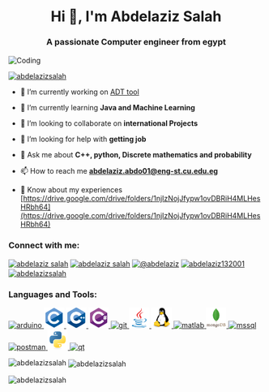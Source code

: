 <h1 align="center">Hi 👋, I'm Abdelaziz Salah</h1>
<h3 align="center">A passionate Computer engineer from egypt</h3>
<img align="center" alt="Coding" width="400" src="https://camo.githubusercontent.com/8bf6f6d78abc81fcf9c49f10649423e73ea44bc248e83aaae8759d401c829a84/68747470733a2f2f70687973696373677572756b756c2e66696c65732e776f726470726573732e636f6d2f323031392f30322f6368617261637465722d312e676966">
<p align="left"> <a href="https://github.com/ryo-ma/github-profile-trophy"><img src="https://github-profile-trophy.vercel.app/?username=abdelazizsalah" alt="abdelazizsalah" /></a> </p>

- 🔭 I’m currently working on [ADT tool](https://github.com/OmarAbdelSamea/ADT-v2?card_filter_query=lut+generation)

- 🌱 I’m currently learning **Java and Machine Learning**

- 👯 I’m looking to collaborate on **international Projects**

- 🤝 I’m looking for help with **getting job**

- 💬 Ask me about **C++, python, Discrete mathematics and probability**

- 📫 How to reach me **abdelaziz.abdo01@eng-st.cu.edu.eg**

- 📄 Know about my experiences [https://drive.google.com/drive/folders/1njIzNojJfypw1ovDBRiH4MLHesHRbh64](https://drive.google.com/drive/folders/1njIzNojJfypw1ovDBRiH4MLHesHRbh64)

<h3 align="left">Connect with me:</h3>
<p align="left">
<a href="https://linkedin.com/in/abdelaziz salah" target="blank"><img align="center" src="https://raw.githubusercontent.com/rahuldkjain/github-profile-readme-generator/master/src/images/icons/Social/linked-in-alt.svg" alt="abdelaziz salah" height="30" width="40" /></a>
<a href="https://fb.com/abdelaziz salah" target="blank"><img align="center" src="https://raw.githubusercontent.com/rahuldkjain/github-profile-readme-generator/master/src/images/icons/Social/facebook.svg" alt="abdelaziz salah" height="30" width="40" /></a>
<a href="https://instagram.com/@abdelaziz" target="blank"><img align="center" src="https://raw.githubusercontent.com/rahuldkjain/github-profile-readme-generator/master/src/images/icons/Social/instagram.svg" alt="@abdelaziz" height="30" width="40" /></a>
<a href="https://www.hackerrank.com/abdelaziz132001" target="blank"><img align="center" src="https://raw.githubusercontent.com/rahuldkjain/github-profile-readme-generator/master/src/images/icons/Social/hackerrank.svg" alt="abdelaziz132001" height="30" width="40" /></a>
<a href="https://codeforces.com/profile/abdelazizsalah" target="blank"><img align="center" src="https://raw.githubusercontent.com/rahuldkjain/github-profile-readme-generator/master/src/images/icons/Social/codeforces.svg" alt="abdelazizsalah" height="30" width="40" /></a>
</p>

<h3 align="left">Languages and Tools:</h3>
<p align="left"> <a href="https://www.arduino.cc/" target="_blank" rel="noreferrer"> <img src="https://cdn.worldvectorlogo.com/logos/arduino-1.svg" alt="arduino" width="40" height="40"/> </a> <a href="https://www.cprogramming.com/" target="_blank" rel="noreferrer"> <img src="https://raw.githubusercontent.com/devicons/devicon/master/icons/c/c-original.svg" alt="c" width="40" height="40"/> </a> <a href="https://www.w3schools.com/cpp/" target="_blank" rel="noreferrer"> <img src="https://raw.githubusercontent.com/devicons/devicon/master/icons/cplusplus/cplusplus-original.svg" alt="cplusplus" width="40" height="40"/> </a> <a href="https://www.w3schools.com/cs/" target="_blank" rel="noreferrer"> <img src="https://raw.githubusercontent.com/devicons/devicon/master/icons/csharp/csharp-original.svg" alt="csharp" width="40" height="40"/> </a> <a href="https://git-scm.com/" target="_blank" rel="noreferrer"> <img src="https://www.vectorlogo.zone/logos/git-scm/git-scm-icon.svg" alt="git" width="40" height="40"/> </a> <a href="https://www.java.com" target="_blank" rel="noreferrer"> <img src="https://raw.githubusercontent.com/devicons/devicon/master/icons/java/java-original.svg" alt="java" width="40" height="40"/> </a> <a href="https://www.linux.org/" target="_blank" rel="noreferrer"> <img src="https://raw.githubusercontent.com/devicons/devicon/master/icons/linux/linux-original.svg" alt="linux" width="40" height="40"/> </a> <a href="https://www.mathworks.com/" target="_blank" rel="noreferrer"> <img src="https://upload.wikimedia.org/wikipedia/commons/2/21/Matlab_Logo.png" alt="matlab" width="40" height="40"/> </a> <a href="https://www.mongodb.com/" target="_blank" rel="noreferrer"> <img src="https://raw.githubusercontent.com/devicons/devicon/master/icons/mongodb/mongodb-original-wordmark.svg" alt="mongodb" width="40" height="40"/> </a> <a href="https://www.microsoft.com/en-us/sql-server" target="_blank" rel="noreferrer"> <img src="https://www.svgrepo.com/show/303229/microsoft-sql-server-logo.svg" alt="mssql" width="40" height="40"/> </a> <a href="https://postman.com" target="_blank" rel="noreferrer"> <img src="https://www.vectorlogo.zone/logos/getpostman/getpostman-icon.svg" alt="postman" width="40" height="40"/> </a> <a href="https://www.python.org" target="_blank" rel="noreferrer"> <img src="https://raw.githubusercontent.com/devicons/devicon/master/icons/python/python-original.svg" alt="python" width="40" height="40"/> </a> <a href="https://www.qt.io/" target="_blank" rel="noreferrer"> <img src="https://upload.wikimedia.org/wikipedia/commons/0/0b/Qt_logo_2016.svg" alt="qt" width="40" height="40"/> </a> </p>

<p><img align="left" src="https://github-readme-stats.vercel.app/api/top-langs?username=abdelazizsalah&show_icons=true&locale=en&layout=compact" alt="abdelazizsalah" /></p>

<p>&nbsp;<img align="center" src="https://github-readme-stats.vercel.app/api?username=abdelazizsalah&show_icons=true&locale=en" alt="abdelazizsalah" /></p>

<p><img align="center" src="https://github-readme-streak-stats.herokuapp.com/?user=abdelazizsalah&" alt="abdelazizsalah" /></p>

